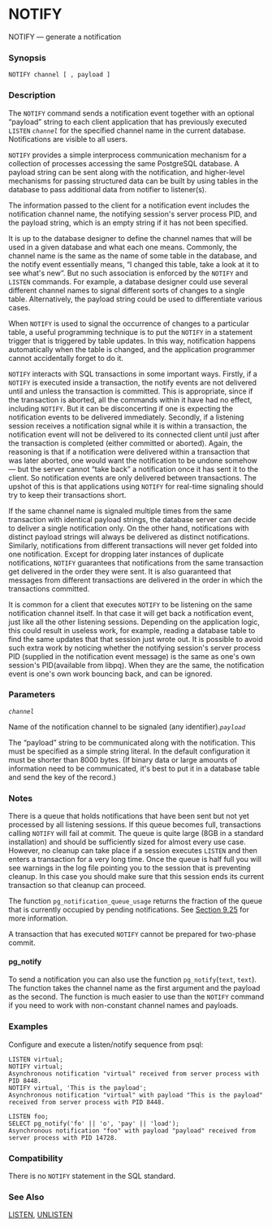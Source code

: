 # NOTIFY

NOTIFY — generate a notification

### Synopsis

```text
NOTIFY channel [ , payload ]
```

### Description

The `NOTIFY` command sends a notification event together with an optional “payload” string to each client application that has previously executed `LISTEN` _`channel`_ for the specified channel name in the current database. Notifications are visible to all users.

`NOTIFY` provides a simple interprocess communication mechanism for a collection of processes accessing the same PostgreSQL database. A payload string can be sent along with the notification, and higher-level mechanisms for passing structured data can be built by using tables in the database to pass additional data from notifier to listener\(s\).

The information passed to the client for a notification event includes the notification channel name, the notifying session's server process PID, and the payload string, which is an empty string if it has not been specified.

It is up to the database designer to define the channel names that will be used in a given database and what each one means. Commonly, the channel name is the same as the name of some table in the database, and the notify event essentially means, “I changed this table, take a look at it to see what's new”. But no such association is enforced by the `NOTIFY` and `LISTEN` commands. For example, a database designer could use several different channel names to signal different sorts of changes to a single table. Alternatively, the payload string could be used to differentiate various cases.

When `NOTIFY` is used to signal the occurrence of changes to a particular table, a useful programming technique is to put the `NOTIFY` in a statement trigger that is triggered by table updates. In this way, notification happens automatically when the table is changed, and the application programmer cannot accidentally forget to do it.

`NOTIFY` interacts with SQL transactions in some important ways. Firstly, if a `NOTIFY` is executed inside a transaction, the notify events are not delivered until and unless the transaction is committed. This is appropriate, since if the transaction is aborted, all the commands within it have had no effect, including `NOTIFY`. But it can be disconcerting if one is expecting the notification events to be delivered immediately. Secondly, if a listening session receives a notification signal while it is within a transaction, the notification event will not be delivered to its connected client until just after the transaction is completed \(either committed or aborted\). Again, the reasoning is that if a notification were delivered within a transaction that was later aborted, one would want the notification to be undone somehow — but the server cannot “take back” a notification once it has sent it to the client. So notification events are only delivered between transactions. The upshot of this is that applications using `NOTIFY` for real-time signaling should try to keep their transactions short.

If the same channel name is signaled multiple times from the same transaction with identical payload strings, the database server can decide to deliver a single notification only. On the other hand, notifications with distinct payload strings will always be delivered as distinct notifications. Similarly, notifications from different transactions will never get folded into one notification. Except for dropping later instances of duplicate notifications, `NOTIFY` guarantees that notifications from the same transaction get delivered in the order they were sent. It is also guaranteed that messages from different transactions are delivered in the order in which the transactions committed.

It is common for a client that executes `NOTIFY` to be listening on the same notification channel itself. In that case it will get back a notification event, just like all the other listening sessions. Depending on the application logic, this could result in useless work, for example, reading a database table to find the same updates that that session just wrote out. It is possible to avoid such extra work by noticing whether the notifying session's server process PID \(supplied in the notification event message\) is the same as one's own session's PID\(available from libpq\). When they are the same, the notification event is one's own work bouncing back, and can be ignored.

### Parameters

_`channel`_

Name of the notification channel to be signaled \(any identifier\)._`payload`_

The “payload” string to be communicated along with the notification. This must be specified as a simple string literal. In the default configuration it must be shorter than 8000 bytes. \(If binary data or large amounts of information need to be communicated, it's best to put it in a database table and send the key of the record.\)

### Notes

There is a queue that holds notifications that have been sent but not yet processed by all listening sessions. If this queue becomes full, transactions calling `NOTIFY` will fail at commit. The queue is quite large \(8GB in a standard installation\) and should be sufficiently sized for almost every use case. However, no cleanup can take place if a session executes `LISTEN` and then enters a transaction for a very long time. Once the queue is half full you will see warnings in the log file pointing you to the session that is preventing cleanup. In this case you should make sure that this session ends its current transaction so that cleanup can proceed.

The function `pg_notification_queue_usage` returns the fraction of the queue that is currently occupied by pending notifications. See [Section 9.25](https://www.postgresql.org/docs/10/static/functions-info.html) for more information.

A transaction that has executed `NOTIFY` cannot be prepared for two-phase commit.

#### pg\_notify

To send a notification you can also use the function `pg_notify`\(`text`, `text`\). The function takes the channel name as the first argument and the payload as the second. The function is much easier to use than the `NOTIFY` command if you need to work with non-constant channel names and payloads.

### Examples

Configure and execute a listen/notify sequence from psql:

```text
LISTEN virtual;
NOTIFY virtual;
Asynchronous notification "virtual" received from server process with PID 8448.
NOTIFY virtual, 'This is the payload';
Asynchronous notification "virtual" with payload "This is the payload" received from server process with PID 8448.

LISTEN foo;
SELECT pg_notify('fo' || 'o', 'pay' || 'load');
Asynchronous notification "foo" with payload "payload" received from server process with PID 14728.
```

### Compatibility

There is no `NOTIFY` statement in the SQL standard.

### See Also

[LISTEN](https://www.postgresql.org/docs/10/static/sql-listen.html), [UNLISTEN](https://www.postgresql.org/docs/10/static/sql-unlisten.html)  


